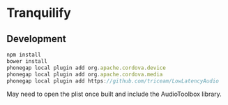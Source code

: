 # Tranquilify

## Development

```javascript
npm install
bower install
phonegap local plugin add org.apache.cordova.device
phonegap local plugin add org.apache.cordova.media
phonegap local plugin add https://github.com/triceam/LowLatencyAudio
```

May need to open the plist once built and include the AudioToolbox library.